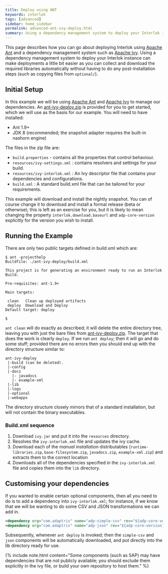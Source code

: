 ```yaml
---
title: Deploy using ANT
keywords: interlok
tags: [advanced]
sidebar: home_sidebar
permalink: advanced-ant-ivy-deploy.html
summary: Using a dependency management system to deploy your Interlok instance can make deployments a little bit easier as you can collect and download the required libraries automatically without having to do any post-installation steps
---
```



This page describes how you can go about deploying Interlok using [Apache Ant][] and a dependency management system such as [Apache Ivy]. Using a dependency management system to deploy your Interlok instance can make deployments a little bit easier as you can collect and download the required libraries automatically without having to do any post-installation steps (such as copying files from `optional/`).

## Initial Setup ##

In this example we will be using [Apache Ant][] and [Apache Ivy][] to manage our dependencies. An [ant-ivy-deploy.zip](./files/ant-ivy-deploy.zip) is provided for you to get started, which we will use as the basis for our example.
You will need to have installed:

- Ant 1.9+
- JDK 8 (recommended; the snapshot adapter requires the built-in nashorn engine)

The files in the zip file are:

- `build.properties` - contains all the properties that control behaviour.
- `resources/ivy-settings.xml` : contains resolvers and settings for your build.
- `resources/ivy-interlok.xml` : An Ivy descriptor file that contains your dependencies and configurations.
- `build.xml` : A standard build.xml file that can be tailored for your requirements.

This example will download and install the nightly snapshot. You can of course change it to download and install a formal release (beta or otherwise); this is left as an exercise for you, but it is likely to mean changing the property `interlok.download.baseurl` and `adp-core-version` explicitly for the version you wish to install.


## Running the Example ##

There are only two public targets defined in build.xml which are:

```nohighlight
$ ant -projecthelp
Buildfile: ./ant-ivy-deploy/build.xml

This project is for generating an environment ready to run an Interlok Build.

Pre-requisites: ant-1.9+

Main targets:

 clean   Clean up deployed artifacts
 deploy  Download and Deploy
Default target: deploy

$
```

`ant clean` will do exactly as described; it will delete the entire directory tree, leaving you with just the bare files from [ant-ivy-deploy.zip](files/ant-ivy-deploy.zip). The target that does the work is clearly `deploy`. If we run `ant deploy`; then it will go and do some stuff; provided there are no errors then you should end up with the directory structure similar to:

```nohighlight
ant-ivy-deploy
 |-build (can be deleted).
 |-config
 |-docs
   |- javadocs
   |- example-xml
 |-lib
 |-logs
 |-optional
 |-webapps
```

The directory structure closely mirrors that of a standard installation, but will not contain the binary executables.

### Build.xml sequence ###

1. Download `ivy.jar` and put it into the `resources` directory.
1. Resolves the `ivy-interlok.xml` file and updates the ivy cache.
1. Download each of the _manual installation_ distributables (`runtime-libraries.zip`, `base-filesystem.zip`, `javadocs.zip`, `example-xml.zip`) and extracts them to the correct location
1. Downloads all of the dependencies specified in the `ivy-interlok.xml` file and copies them into the `lib` directory.


## Customising your dependencies ##

If you wanted to enable certain optional components, then all you need to do is to add a dependency into `ivy-interlok.xml`; for instance, if we know that we will be wanting to do some CSV and JSON transformations we can add in.

```xml
<dependency org="com.adaptris" name="adp-simple-csv" rev="${adp-core-version}" changing="true" conf="runtime->default"/>
<dependency org="com.adaptris" name="adp-json" rev="${adp-core-version}" changing="true" conf="runtime->default"/>
```

Subsequently, whenever `ant deploy` is invoked; then the `simple-csv` and `json` components will be automatically downloaded, and put directly into the lib directory ready for use.

{% include note.html content="Some components (such as SAP) may have dependencies that are not publicly available; you should exclude them explicitly in the ivy file, or build your own repository to host them." %}

[Apache Ant]: http://ant.apache.org
[Apache Ivy]: http://ant.apache.org/ivy/